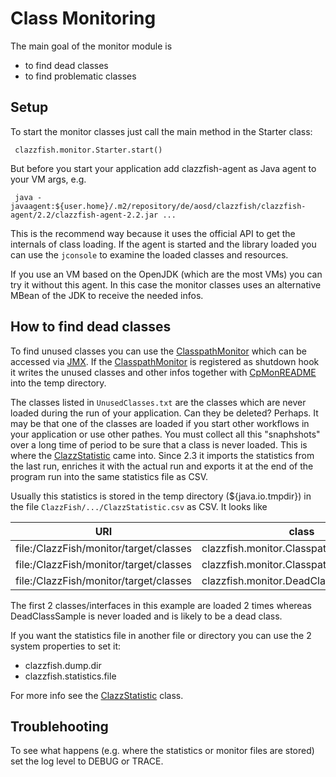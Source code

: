 # Class Monitoring


The main goal of the monitor module is

* to find dead classes
* to find problematic classes


## Setup

To start the monitor classes just call the main method in the Starter class:

     clazzfish.monitor.Starter.start()

But before you start your application add clazzfish-agent as Java agent to your VM args, e.g.

     java -javaagent:${user.home}/.m2/repository/de/aosd/clazzfish/clazzfish-agent/2.2/clazzfish-agent-2.2.jar ...

This is the recommend way because it uses the official API to get the internals of class loading.
If the agent is started and the library loaded you can use the `jconsole` to examine the loaded classes and resources.

If you use an VM based on the OpenJDK (which are the most VMs) you can try it without this agent.
In this case the monitor classes uses an alternative MBean of the JDK to receive the needed infos.



## How to find dead classes

To find unused classes you can use the [ClasspathMonitor](src/main/java/clazzfish/monitor/ClasspathMonitor.java) which can be accessed via [JMX](https://en.wikipedia.org/wiki/Java_Management_Extensions).
If the [ClasspathMonitor](src/main/java/clazzfish/monitor/ClasspathMonitor.java) is registered as shutdown hook it writes the unused classes and other infos together with [CpMonREADME](src/main/resources/clazzfish/monitor/CpMonREADME.txt) into the temp directory.

The classes listed in `UnusedClasses.txt` are the classes which are never loaded during the run of your application.
Can they be deleted?
Perhaps.
It may be that one of the classes are loaded if you start other workflows in your application or use other pathes.
You must collect all this "snaphshots" over a long time of period to be sure that a class is never loaded.
This is where the [ClazzStatistic](src/main/java/clazzfish/monitor/stat/ClazzStatistic.java) came into.
Since 2.3 it imports the statistics from the last run, enriches it with the actual run and exports it at the end of the program run into the same statistics file as CSV.

Usually this statistics is stored in the temp directory (${java.io.tmpdir}) in the file `ClazzFish/.../ClazzStatistic.csv` as CSV. It looks like

| URI                                    | class                                   | count |
|----------------------------------------|-----------------------------------------|-------|
| file:/ClazzFish/monitor/target/classes | clazzfish.monitor.ClasspathMonitor      | 2     |
| file:/ClazzFish/monitor/target/classes | clazzfish.monitor.ClasspathMonitorMBean | 2     | 
| file:/ClazzFish/monitor/target/classes | clazzfish.monitor.DeadClassSample       | 0     |

The first 2 classes/interfaces in this example are loaded 2 times whereas DeadClassSample is never loaded and is likely to be a dead class.

If you want the statistics file in another file or directory you can use the 2 system properties to set it:

* clazzfish.dump.dir
* clazzfish.statistics.file

For more info see the [ClazzStatistic](src/main/java/clazzfish/monitor/stat/ClazzStatistic.java) class.


## Troublehooting

To see what happens (e.g. where the statistics or monitor files are stored) set the log level to DEBUG or TRACE.
